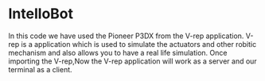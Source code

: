 IntelloBot
===========
In this code we have used the Pioneer P3DX from the V-rep application.
V-rep is a application which is used to simulate the actuators and other robitic mechanism and also allows you to have a 
real life simulation.
Once importing the V-rep,Now the V-rep application will work as a server and our terminal as a client.
